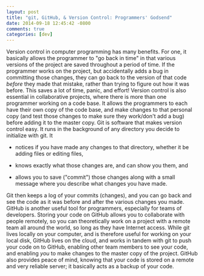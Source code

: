 ```yaml
---
layout: post
title: "git, GitHub, & Version Control: Programmers' Godsend"
date: 2014-09-18 12:45:42 -0800
comments: true
categories: [dev]
---
```

Version control in computer programming has many benefits. For one, it basically allows the programmer to "go back in time" in that various versions of the project are saved throughout a period of time. If the programmer works on the project, but accidentally adds a bug in committing those changes, they can go back to the version of that code *before* they made that mistake, rather than trying to figure out how it was before. This saves a lot of time, panic, and effort! Version control is also essential in collaborative projects, where there is more than one programmer working on a code base. It allows the programmers to each have their own copy of the code base, and make changes to that personal copy (and test those changes to make sure they work/don't add a bug) before adding it to the master copy. Git is software that makes version control easy. It runs in the background of any directory you decide to initialize with git. It

* notices if you have made any changes to that directory, whether it be adding files or editing files,

* knows exactly what those changes are, and can show you them, and

* allows you to save ("commit") those changes along with a small message where you describe what changes you have made.

Git then keeps a log of your commits (changes), and you can go back and see the code as it was before and after the various changes you made. GitHub is another useful tool for programmers, especially for teams of developers. Storing your code on GitHub allows you to collaborate with people remotely, so you can theoretically work on a project with a remote team all around the world, so long as they have Internet access. While git lives locally on your computer, and is therefore useful for working on your local disk, GitHub lives on the cloud, and works in tandem with git to push your code on to GitHub, enabling other team members to see your code, and enabling *you* to make changes to the master copy of the project. GitHub also provides peace of mind, knowing that your code is stored on a remote and very reliable server; it basically acts as a backup of your code.

